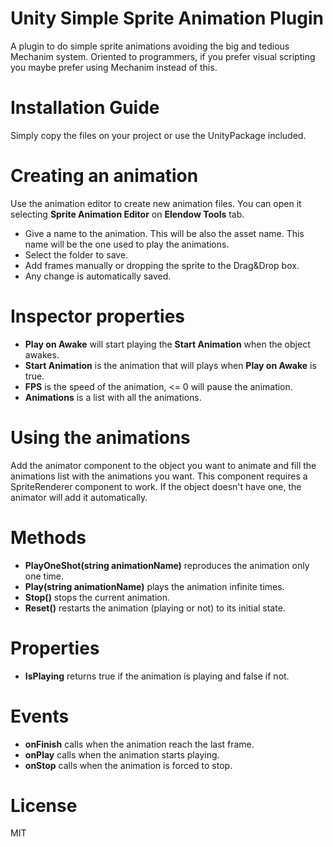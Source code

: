 # Unity Simple Sprite Animation Plugin
A plugin to do simple sprite animations avoiding the big and tedious Mechanim system. Oriented to programmers, if you prefer visual scripting you maybe prefer using Mechanim instead of this.

# Installation Guide
Simply copy the files on your project or use the UnityPackage included.

# Creating an animation
Use the animation editor to create new animation files. You can open it selecting **Sprite Animation Editor** on **Elendow Tools** tab.
- Give a name to the animation. This will be also the asset name. This name will be the one used to play the animations.
- Select the folder to save.
- Add frames manually or dropping the sprite to the Drag&Drop box.
- Any change is automatically saved.

# Inspector properties
- **Play on Awake** will start playing the **Start Animation** when the object awakes.
- **Start Animation** is the animation that will plays when **Play on Awake** is true.
- **FPS** is the speed of the animation, <= 0 will pause the animation.
- **Animations** is a list with all the animations.

# Using the animations
Add the animator component to the object you want to animate and fill the animations list with the animations you want. 
This component requires a SpriteRenderer component to work. If the object doesn't have one, the animator will add it automatically.

# Methods
- **PlayOneShot(string animationName)** reproduces the animation only one time.
- **Play(string animationName)** plays the animation infinite times.
- **Stop()** stops the current animation.
- **Reset()** restarts the animation (playing or not) to its initial state.

# Properties
- **IsPlaying** returns true if the animation is playing and false if not.

# Events
- **onFinish** calls when the animation reach the last frame.
- **onPlay** calls when the animation starts playing.
- **onStop** calls when the animation is forced to stop.

# License
MIT
